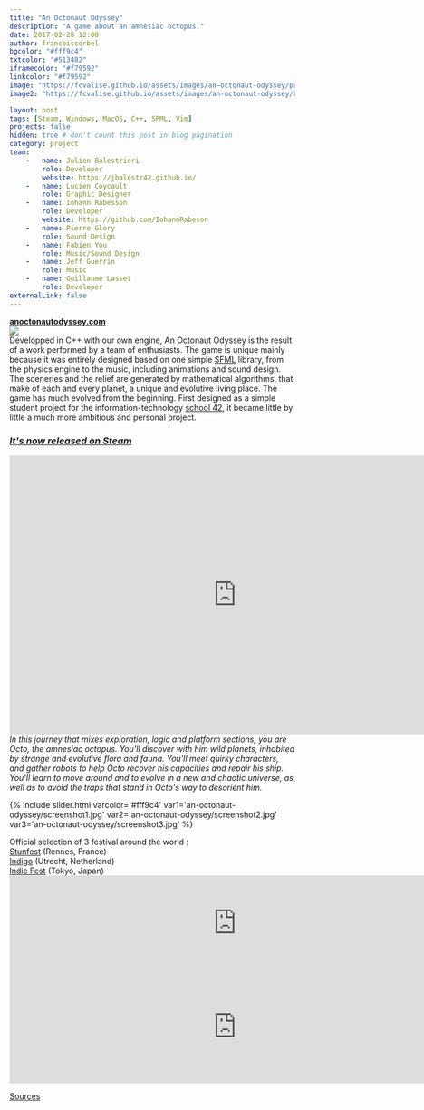 ```yaml
---
title: "An Octonaut Odyssey"
description: "A game about an amnesiac octopus."
date: 2017-02-28 12:00
author: francoiscorbel
bgcolor: "#fff9c4"
txtcolor: "#513482"
iframecolor: "#f79592"
linkcolor: "#f79592"
image: "https://fcvalise.github.io/assets/images/an-octonaut-odyssey/project.gif"
image2: "https://fcvalise.github.io/assets/images/an-octonaut-odyssey/banner.png"

layout: post
tags: [Steam, Windows, MacOS, C++, SFML, Vim]
projects: false
hidden: true # don't count this post in blog pagination
category: project
team:
    -   name: Julien Balestrieri
        role: Developer
        website: https://jbalestr42.github.io/
    -   name: Lucien Coycault
        role: Graphic Designer
    -   name: Iohann Rabesson
        role: Developer
        website: https://github.com/IohannRabeson
    -   name: Pierre Glory
        role: Sound Design
    -   name: Fabien You
        role: Music/Sound Design
    -   name: Jeff Guerrin
        role: Music
    -   name: Guillaume Lasset
        role: Developer
externalLink: false
---
```

<div class="text general-margin">
<strong><a alt="anoctonautodyssey.com" href="https://anoctonautodyssey.com/" target="_blank">anoctonautodyssey.com</a></strong><br>
</div>

<img src="{{ site.url }}/assets/images/an-octonaut-odyssey/banner.png">

<div class="text justify general-margin">
Developped in C++ with our own engine, An Octonaut Odyssey is the result of a 
work performed by a team of enthusiasts. The game is unique mainly because it was 
entirely designed based on one simple <a alt="https://www.sfml-dev.org/" href="https://www.sfml-dev.org/" target="_blank">SFML</a> library, from the physics engine to the 
music, including animations and sound design.
</div>

<div class="text justify general-margin">
The sceneries and the relief are generated by
mathematical algorithms, that make of each and every planet, a unique and evolutive 
living place. The game has much evolved from the beginning. First designed 
as a simple student project for the information-technology
<a alt="https://en.wikipedia.org/wiki/42_(school)" href="https://en.wikipedia.org/wiki/42_(school)" target="_blank">school 42</a>, it became 
little by little a much more ambitious and personal project.
</div>

<div class="text general-margin"><h3><i>
<a alt="http://store.steampowered.com/app/566320/An_Octonaut_Odyssey/" href="http://store.steampowered.com/app/566320/An_Octonaut_Odyssey/" target="_blank">It's now released on Steam</a>
</i></h3></div>

<div class="video general-margin">
    <iframe width="800" height="492" src="https://www.youtube.com/embed/dAnAuwoRoA0?modestbranding=1&autohide=1&showinfo=0&controls=0" frameborder="0" allowfullscreen></iframe>
</div>

<div class="text justify general-margin"><i>
In this journey that mixes exploration, logic and platform sections, you are Octo, 
the amnesiac octopus. You'll discover with him wild planets, inhabited by strange 
and evolutive flora and fauna. You'll meet quirky characters, and gather robots to 
help Octo recover his capacities and repair his ship. You'll learn to move around 
and to evolve in a new and chaotic universe, as well as to avoid the traps that 
stand in Octo's way to desorient him.
</i></div>

{% include slider.html varcolor='#fff9c4' var1='an-octonaut-odyssey/screenshot1.jpg' var2='an-octonaut-odyssey/screenshot2.jpg' var3='an-octonaut-odyssey/screenshot3.jpg' %}

<div class="text general-margin">
Official selection of 3 festival around the world :<br>
<a href="http://indie.stunfest.fr/2016/" href="http://indie.stunfest.fr/2016/" target="_blank">Stunfest</a> (Rennes, France)<br>
<a alt="https://www.dutchgamegarden.nl/indigo/" href="https://www.dutchgamegarden.nl/indigo/" target="_blank">Indigo</a> (Utrecht, Netherland)<br>
<a alt="http://tokyosandbox.com/tif/" href="http://tokyosandbox.com/tif/" target="_blank">Indie Fest</a> (Tokyo, Japan)
</div>

<div class="general-margin">
    <iframe frameborder="0" src="https://itch.io/embed/123472?bg_color=fff9c4&amp;fg_color=513482&amp;link_color=f79592&amp;border_color=cec893" width="800" height="167"></iframe>
</div>

<div class="general-margin">
    <iframe src="https://store.steampowered.com/widget/566320/" frameborder="0" width="800" height="200" style="background: #262626"></iframe>
</div>

<a alt="github.com/fcvalise/AnOctonautOdyssey" href="https://github.com/fcvalise/AnOctonautOdyssey" target="_blank">Sources</a>
